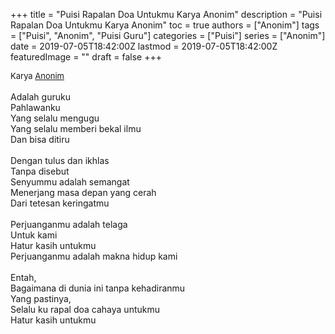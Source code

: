 +++
title = "Puisi Rapalan Doa Untukmu Karya Anonim"
description = "Puisi Rapalan Doa Untukmu Karya Anonim"
toc = true
authors = ["Anonim"]
tags = ["Puisi", "Anonim", "Puisi Guru"]
categories = ["Puisi"]
series = ["Anonim"]
date = 2019-07-05T18:42:00Z
lastmod = 2019-07-05T18:42:00Z
featuredImage = ""
draft = false
+++

<div style="text-align: justify;">
<div style="font-size: small;">Karya <a href="/authors/anonim/" target="_blank">Anonim</a></div><br />
Adalah guruku<br />Pahlawanku<br />Yang selalu mengugu<br />Yang selalu memberi bekal ilmu<br />Dan bisa ditiru<br /><br />Dengan tulus dan ikhlas<br />Tanpa disebut<br />Senyummu adalah semangat<br />Menerjang masa depan yang cerah<br />Dari tetesan keringatmu<br /><br />Perjuanganmu adalah telaga<br />Untuk kami<br />Hatur kasih untukmu<br />Perjuanganmu adalah makna hidup kami<br /><br />Entah,<br />Bagaimana di dunia ini tanpa kehadiranmu<br />Yang pastinya,<br />Selalu ku rapal doa cahaya untukmu<br />Hatur kasih untukmu</div>
